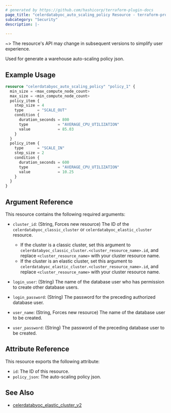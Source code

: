 ```yaml
---
# generated by https://github.com/hashicorp/terraform-plugin-docs
page_title: "celerdatabyoc_auto_scaling_policy Resource - terraform-provider-celerdatabyoc"
subcategory: "Security"
description: |-
  
---
```


~> The resource's API may change in subsequent versions to simplify user experience.

Used for generate a warehouse auto-scaling policy json.

## Example Usage

```terraform
resource "celerdatabyoc_auto_scaling_policy" "policy_1" {
  min_size = <max_compute_node_count>
  max_size = <min_compute_node_count>
  policy_item {
    step_size = 4
    type      = "SCALE_OUT"
    condition {
      duration_seconds = 800
      type             = "AVERAGE_CPU_UTILIZATION"
      value            = 85.03
    }
  }
  policy_item {
    type      = "SCALE_IN"
    step_size = 2
    condition {
      duration_seconds = 600
      type             = "AVERAGE_CPU_UTILIZATION"
      value            = 10.25
    }
  }
}
```

## Argument Reference

This resource contains the following required arguments:

- `cluster_id`: (String, Forces new resource) The ID of the `celerdatabyoc_classic_cluster` or `celerdatabyoc_elastic_cluster` resource.

  - If the cluster is a classic cluster, set this argument to `celerdatabyoc_classic_cluster.<cluster_resource_name>.id`, and replace `<cluster_resource_name>` with your cluster resource name.
  - If the cluster is an elastic cluster, set this argument to `celerdatabyoc_elastic_cluster.<cluster_resource_name>.id`, and replace `<cluster_resource_name>` with your cluster resource name.

- `login_user`: (String) The name of the database user who has permission to create other database users.

- `login_password`: (String) The password for the preceding authorized database user.

- `user_name`: (String, Forces new resource) The name of the database user to be created.

- `user_password`: (String) The password of the preceding database user to be created.

## Attribute Reference

This resource exports the following attribute:

- `id`: The ID of this resource.
- `policy_json`: The auto-scaling policy json.

## See Also

- [celerdatabyoc_elastic_cluster_v2](../resources/elastic_cluster_v2.md)

